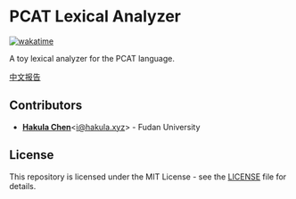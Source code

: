 # PCAT Lexical Analyzer

[![wakatime](https://wakatime.com/badge/user/f4a35a1f-0e29-4093-a647-e66aad164737/project/b645c02d-da46-4ea1-a962-5891666415f5.svg)](https://wakatime.com/badge/user/f4a35a1f-0e29-4093-a647-e66aad164737/project/b645c02d-da46-4ea1-a962-5891666415f5)

A toy lexical analyzer for the PCAT language.

[中文报告](./docs/report.md)

## Contributors

- [**Hakula Chen**](https://github.com/hakula139)<[i@hakula.xyz](mailto:i@hakula.xyz)> - Fudan University

## License

This repository is licensed under the MIT License - see the [LICENSE](./LICENSE) file for details.
